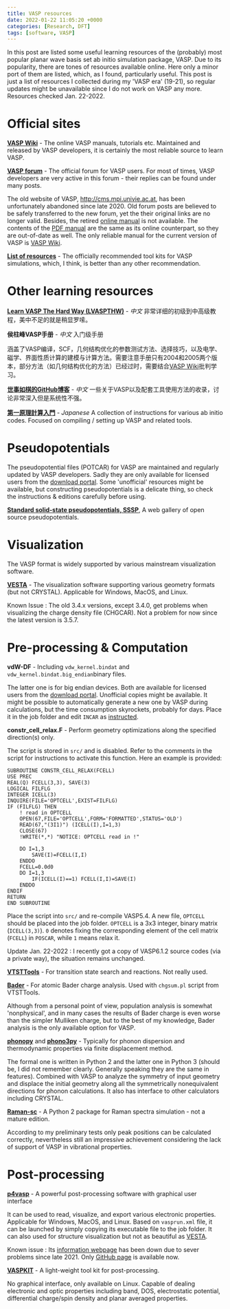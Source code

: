 ```yaml
---
title: VASP resources
date: 2022-01-22 11:05:20 +0000
categories: [Research, DFT]
tags: [software, VASP]
---
```


In this post are listed some useful learning resources of the (probably) most popular planar wave basis set ab initio simulation package, VASP. Due to its popularity, there are tones of resources available online. Here only a minor port of them are listed, which, as I found, particularly useful. This post is just a list of resources I collected during my 'VASP era' (19-21), so regular updates might be unavailable since I do not work on VASP any more. Resources checked Jan. 22-2022. 

# Official sites
[**VASP Wiki**](https://www.vasp.at/wiki/index.php/The_VASP_Manual) - The online VASP manuals, tutorials etc. Maintained and released by VASP developers, it is certainly the most reliable source to learn VASP. 

[**VASP forum**](https://www.vasp.at/forum/) - The official forum for VASP users. For most of times, VASP developers are very active in this forum - their replies can be found under many posts. 

The old website of VASP, <http://cms.mpi.univie.ac.at>, has been unfortunately abandoned since late 2020. Old forum posts are believed to be safely transferred to the new forum, yet the their original links are no longer valid. Besides, the retired [online manual](https://cms.mpi.univie.ac.at/vasp/vasp/vasp.html) is not available. The contents of the [PDF manual](http://cms.mpi.univie.ac.at/vasp/vasp.pdf) are the same as its online counterpart, so they are out-of-date as well. The only reliable manual for the current version of VASP is [VASP Wiki](https://www.vasp.at/wiki/index.php/The_VASP_Manual). 

[**List of resources**](https://www.vasp.at/resources/) - The officially recommended tool kits for VASP simulations, which, I think, is better than any other recommendation. 

# Other learning resources
[**Learn VASP The Hard Way (LVASPTHW)**](https://www.bigbrosci.com/) - *中文* 非常详细的初级到中高级教程，美中不足的就是稍显罗嗦。 

**侯柱峰VASP手册** - *中文* 入门级手册

涵盖了VASP编译，SCF，几何结构优化的参数测试方法、选择技巧，以及电学、磁学、界面性质计算的建模与计算方法。需要注意手册只有2004和2005两个版本，部分方法（如几何结构优化的方法）已经过时，需要结合[VASP Wiki](https://www.vasp.at/wiki/index.php/The_VASP_Manual)批判学习。

[**世事如棋的GitHub博客**](http://blog.wangruixing.cn/2019/05/01/scf/) - *中文* 一些关于VASP以及配套工具使用方法的收录，讨论非常深入但是系统性不强。

[**第一原理計算入門**](https://www5.hp-ez.com/hp/calculations/page1) - *Japanese* A collection of instructions for various ab initio codes. Focused on compiling / setting up VASP and related tools.

# Pseudopotentials
The pseudopotential files (POTCAR) for VASP are maintained and regularly updated by VASP developers. Sadly they are only available for licensed users from the [download portal](https://www.vasp.at/vasp-portal/login/?next=/vasp-portal/). Some 'unofficial' resources might be available, but constructing pseudopotentials is a delicate thing, so check the instructions & editions carefully before using. 

[**Standard solid-state pseudopotentials, SSSP**](https://www.materialscloud.org/discover/sssp/table/efficiency), A web gallery of open source pseudopotentials. 

# Visualization
The VASP format is widely supported by various mainstream visualization software. 

[**VESTA**](http://jp-minerals.org/vesta/en/) - The visualization software supporting various geometry formats (but not CRYSTAL). Applicable for Windows, MacOS, and Linux.

Known Issue
: The old 3.4.x versions, except 3.4.0, get problems when visualizing the charge density file (CHGCAR). Not a problem for now since the latest version is 3.5.7. 

# Pre-processing & Computation
**vdW-DF** - Including `vdw_kernel.bindat` and `vdw_kernel.bindat.big_endian`binary files. 

The latter one is for big endian devices. Both are available for licensed users from the [download portal](https://www.vasp.at/vasp-portal/login/?next=/vasp-portal/). Unofficial copies might be available. It might be possible to automatically generate a new one by VASP during calculations, but the time consumption skyrockets, probably for days. Place it in the job folder and edit `INCAR` as [instructed](https://www.vasp.at/wiki/index.php/VdW-DF_functional_of_Langreth_and_Lundqvist_et_al.).

**constr_cell_relax.F** - Perform geometry optimizations along the specified direction(s) only. 

The script is stored in `src/` and is disabled. Refer to the comments in the script for instructions to activate this function. Here an example is provided: 

```FORTRAN
SUBROUTINE CONSTR_CELL_RELAX(FCELL)
USE PREC
REAL(Q) FCELL(3,3), SAVE(3)
LOGICAL FILFLG
INTEGER ICELL(3)
INQUIRE(FILE='OPTCELL',EXIST=FILFLG)
IF (FILFLG) THEN
    ! read in OPTCELL
    OPEN(67,FILE='OPTCELL',FORM='FORMATTED',STATUS='OLD')
    READ(67,"(3I1)") (ICELL(I),I=1,3)
    CLOSE(67)
    !WRITE(*,*) "NOTICE: OPTCELL read in !"

    DO I=1,3
        SAVE(I)=FCELL(I,I)
    ENDDO
    FCELL=0.0d0
    DO I=1,3
        IF(ICELL(I)==1) FCELL(I,I)=SAVE(I)
    ENDDO
ENDIF
RETURN
END SUBROUTINE
```

Place the script into `src/` and re-compile VASP5.4. A new file, `OPTCELL` should be placed into the job folder. `OPTCELL` is a 3x3 integer, binary matrix (`ICELL(3,3)`). `0` denotes fixing the corresponding element of the cell matrix (`FCELL`) in `POSCAR`, while `1` means relax it. 

Update Jan. 22-2022
: I recently got a copy of VASP6.1.2 source codes (via a private way), the situation remains unchanged. 

[**VTSTTools**](https://theory.cm.utexas.edu/vtsttools/index.html) - For transition state search and reactions. Not really used. 

[**Bader**](http://theory.cm.utexas.edu/henkelman/code/bader/) - For atomic Bader charge analysis. Used with `chgsum.pl` script from VTSTTools. 

Although from a personal point of view, population analysis is somewhat 'nonphysical', and in many cases the results of Bader charge is even worse than the simpler Mulliken charge, but to the best of my knowledge, Bader analysis is the only available option for VASP. 

[**phonopy**](https://phonopy.github.io/phonopy/) and [**phono3py**](http://phonopy.github.io/phono3py/) - Typically for phonon dispersion and thermodynamic properties via finite displacement method. 

The formal one is written in Python 2 and the latter one in Python 3 (should be, I did not remember clearly. Generally speaking they are the same in features). Combined with VASP to analyze the symmetry of input geometry and displace the initial geometry along all the symmetrically nonequivalent directions for phonon calculations. It also has interface to other calculators including CRYSTAL. 

[**Raman-sc**](https://github.com/raman-sc/VASP) - A Python 2 package for Raman spectra simulation - not a mature edition.

According to my preliminary tests only peak positions can be calculated correctly, nevertheless still an impressive achievement considering the lack of support of VASP in vibrational properties. 

# Post-processing
[**p4vasp**](https://github.com/orest-d/p4vasp) - A powerful post-processing software with graphical user interface

It can be used to read, visualize, and export various electronic properties. Applicable for Windows, MacOS, and Linux. Based on `vasprun.xml` file, it can be launched by simply copying its executable file to the job folder. It can also used for structure visualization but not as beautiful as [VESTA](http://jp-minerals.org/vesta/en/). 

Known issue
: Its [information webpage](http://www.p4vasp.at/) has been down due to sever problems since late 2021. Only [GitHub page](https://github.com/orest-d/p4vasp) is available now. 

[**VASPKIT**](http://vaspkit.sourceforge.net/) - A light-weight tool kit for post-processing. 

No graphical interface, only available on Linux. Capable of dealing electronic and optic properties including band, DOS, electrostatic potential, differential charge/spin density and planar averaged properties. 